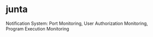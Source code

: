 # junta
Notification System: Port Monitoring, User Authorization Monitoring, Program Execution Monitoring
